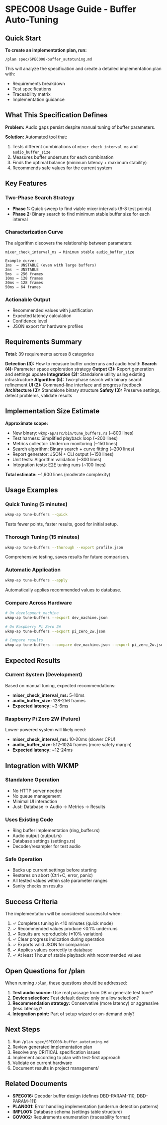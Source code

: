# SPEC008 Usage Guide - Buffer Auto-Tuning

## Quick Start

**To create an implementation plan, run:**
```
/plan spec/SPEC008-buffer_autotuning.md
```

This will analyze the specification and create a detailed implementation plan with:
- Requirements breakdown
- Test specifications
- Traceability matrix
- Implementation guidance

## What This Specification Defines

**Problem:** Audio gaps persist despite manual tuning of buffer parameters.

**Solution:** Automated tool that:
1. Tests different combinations of `mixer_check_interval_ms` and `audio_buffer_size`
2. Measures buffer underruns for each combination
3. Finds the optimal balance (minimum latency + maximum stability)
4. Recommends safe values for the current system

## Key Features

### Two-Phase Search Strategy
- **Phase 1:** Quick sweep to find viable mixer intervals (6-8 test points)
- **Phase 2:** Binary search to find minimum stable buffer size for each interval

### Characterization Curve
The algorithm discovers the relationship between parameters:
```
mixer_check_interval_ms → Minimum stable audio_buffer_size

Example curve:
1ms  → UNSTABLE (even with large buffers)
2ms  → UNSTABLE
5ms  → 256 frames
10ms → 128 frames
20ms → 128 frames
50ms → 64 frames
```

### Actionable Output
- Recommended values with justification
- Expected latency calculation
- Confidence level
- JSON export for hardware profiles

## Requirements Summary

**Total:** 39 requirements across 8 categories

**Detection (3):** How to measure buffer underruns and audio health
**Search (4):** Parameter space exploration strategy
**Output (3):** Report generation and settings update
**Integration (3):** Standalone utility using existing infrastructure
**Algorithm (5):** Two-phase search with binary search refinement
**UI (2):** Command-line interface and progress feedback
**Architecture (3):** Standalone binary structure
**Safety (3):** Preserve settings, detect problems, validate results

## Implementation Size Estimate

**Approximate scope:**
- New binary: `wkmp-ap/src/bin/tune_buffers.rs` (~800 lines)
- Test harness: Simplified playback loop (~200 lines)
- Metrics collector: Underrun monitoring (~150 lines)
- Search algorithm: Binary search + curve fitting (~200 lines)
- Report generator: JSON + CLI output (~150 lines)
- Unit tests: Algorithm validation (~300 lines)
- Integration tests: E2E tuning runs (~100 lines)

**Total estimate:** ~1,900 lines (moderate complexity)

## Usage Examples

### Quick Tuning (5 minutes)
```bash
wkmp-ap tune-buffers --quick
```
Tests fewer points, faster results, good for initial setup.

### Thorough Tuning (15 minutes)
```bash
wkmp-ap tune-buffers --thorough --export profile.json
```
Comprehensive testing, saves results for future comparison.

### Automatic Application
```bash
wkmp-ap tune-buffers --apply
```
Automatically applies recommended values to database.

### Compare Across Hardware
```bash
# On development machine
wkmp-ap tune-buffers --export dev_machine.json

# On Raspberry Pi Zero 2W
wkmp-ap tune-buffers --export pi_zero_2w.json

# Compare results
wkmp-ap tune-buffers --compare dev_machine.json --export pi_zero_2w.json
```

## Expected Results

### Current System (Development)
Based on manual tuning, expected recommendations:
- **mixer_check_interval_ms:** 5-10ms
- **audio_buffer_size:** 128-256 frames
- **Expected latency:** ~3-6ms

### Raspberry Pi Zero 2W (Future)
Lower-powered system will likely need:
- **mixer_check_interval_ms:** 10-20ms (slower CPU)
- **audio_buffer_size:** 512-1024 frames (more safety margin)
- **Expected latency:** ~12-24ms

## Integration with WKMP

### Standalone Operation
- No HTTP server needed
- No queue management
- Minimal UI interaction
- Just: Database → Audio → Metrics → Results

### Uses Existing Code
- Ring buffer implementation (ring_buffer.rs)
- Audio output (output.rs)
- Database settings (settings.rs)
- Decoder/resampler for test audio

### Safe Operation
- Backs up current settings before starting
- Restores on abort (Ctrl+C, error, panic)
- All tested values within safe parameter ranges
- Sanity checks on results

## Success Criteria

The implementation will be considered successful when:

1. ✓ Completes tuning in <10 minutes (quick mode)
2. ✓ Recommended values produce <0.1% underruns
3. ✓ Results are reproducible (±10% variation)
4. ✓ Clear progress indication during operation
5. ✓ Exports valid JSON for comparison
6. ✓ Applies values correctly to database
7. ✓ At least 1 hour of stable playback with recommended values

## Open Questions for /plan

When running `/plan`, these questions should be addressed:

1. **Test audio source:** Use real passage from DB or generate test tone?
2. **Device selection:** Test default device only or allow selection?
3. **Recommendation strategy:** Conservative (more latency) or aggressive (less latency)?
4. **Integration point:** Part of setup wizard or on-demand only?

## Next Steps

1. Run `/plan spec/SPEC008-buffer_autotuning.md`
2. Review generated implementation plan
3. Resolve any CRITICAL specification issues
4. Implement according to plan with test-first approach
5. Validate on current hardware
6. Document results in project management/

## Related Documents

- **SPEC016:** Decoder buffer design (defines DBD-PARAM-110, DBD-PARAM-111)
- **PLAN001:** Error handling implementation (underrun detection patterns)
- **IMPL001:** Database schema (settings table structure)
- **GOV002:** Requirements enumeration (traceability format)
